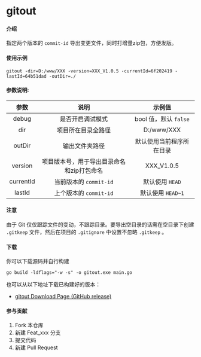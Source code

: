 

# gitout

####  介绍

指定两个版本的 `commit-id` 导出变更文件，同时打增量zip包，方便发版。



#### 使用示例

```
gitout -dir=D:/www/XXX -version=XXX_V1.0.5 -currentId=6f202419 -lastId=64b51dad -outDir=./
```



#### 参数说明:

|   参数    |                   说明                    |          示例值          |
| :-------: | :---------------------------------------: | :----------------------: |
|   debug   |             是否开启调试模式              |  bool 值，默认 `false`   |
|    dir    |            项目所在目录全路径             |        D:/www/XXX        |
|  outDir   |              输出文件夹路径               | 默认使用当前程序所在目录 |
|  version  | 项目版本号，用于导出目录命名和zip打包命名 |        XXX_V1.0.5        |
| currentId |          当前版本的 `commit-id`           |     默认使用 `HEAD`      |
|  lastId   |          上个版本的 `commit-id`           |    默认使用 `HEAD~1`     |



#### 注意

由于 Git 仅仅跟踪文件的变动，不跟踪目录。要导出空目录的话需在空目录下创建 `.gitkeep` 文件，然后在项目的 `.gitignore` 中设置不忽略 `.gitkeep` 。



#### 下载

你可以下载源码并自行构建

```
go build -ldflags="-w -s" -o gitout.exe main.go
```

也可以从以下地址下载已构建好的版本：

- [gitout Download Page (GitHub release)](https://github.com/YuuYong/gitout/releases)


####  参与贡献

1. Fork 本仓库
2. 新建 Feat_xxx 分支
3. 提交代码
4. 新建 Pull Request